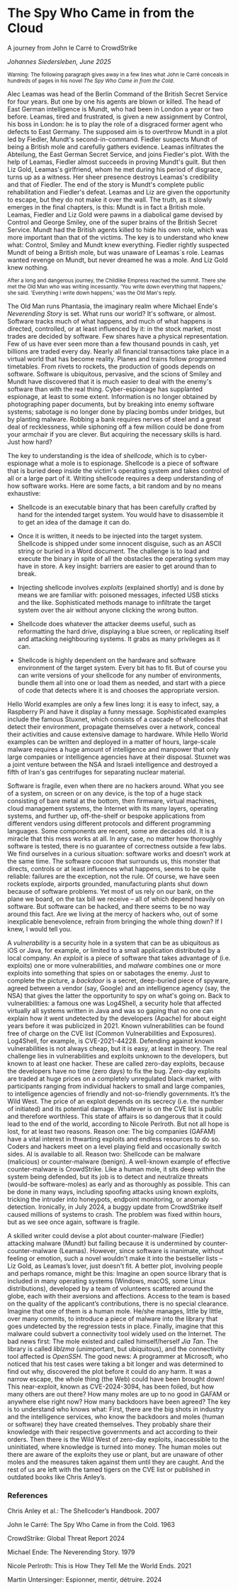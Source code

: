 # The Spy Who Came in from the Cloud
A journey from John le Carré to CrowdStrike


*Johannes Siedersleben, June 2025*

<small>Warning: The following paragraph gives away in a few lines what John le Carré conceals in hundreds of pages in his novel *The Spy Who Came in from the Cold*.</small>

Alec Leamas was head of the Berlin Command of the British Secret Service for four years. But one by one his agents are blown or killed. The head of East German intelligence is Mundt, who had been in London a year or two before. Leamas, tired and frustrated, is given a new assignment by Control, his boss in London: he is to play the role of a disgraced former agent who defects to East Germany. The supposed aim is to overthrow Mundt in a plot led by Fiedler, Mundt's second-in-command. Fiedler suspects Mundt of being a British mole and carefully gathers evidence. Leamas infiltrates the Abteilung, the East German Secret Service, and joins Fiedler's plot. With the help of Leamas, Fiedler almost succeeds in proving Mundt's guilt. But then Liz Gold, Leamas's girlfriend, whom he met during his period of disgrace, turns up as a witness. Her sheer presence destroys Leamas's credibility and that of Fiedler. The end of the story is Mundt's complete public rehabilitation and Fiedler's defeat. Leamas and Liz are given the opportunity to escape, but they do not make it over the wall. The truth, as it slowly emerges in the final chapters, is this: Mundt is in fact a British mole. Leamas, Fiedler and Liz Gold were pawns in a diabolical game devised by Control and George Smiley, one of the super brains of the British Secret Service. Mundt had the British agents killed to hide his own role, which was more important than that of the victims. The key is to understand who knew what: Control, Smiley and Mundt knew everything. Fiedler rightly suspected Mundt of being a British mole, but was unaware of Leamas´s role. Leamas wanted revenge on Mundt, but never dreamed he was a mole. And Liz Gold knew nothing.

<small>After a long and dangerous journey, the Childlike Empress reached the summit. There she met the Old Man who was writing incessantly. ’You write down everything that happens,' she said. 'Everything I write down happens,' was the Old Man's reply.</small> 

The Old Man runs Phantasia, the imaginary realm where Michael Ende's *Neverending Story* is set. What runs our world? It's software, or almost. Software tracks much of what happens, and much of what happens is directed, controlled, or at least influenced by it: in the stock market, most trades are decided by software. Few shares have a physical representation. Few of us have ever seen more than a few thousand pounds in cash, yet billions are traded every day. Nearly all financial transactions take place in a virtual world that has become reality. Planes and trains follow programmed timetables. From rivets to rockets, the production of goods depends on software. Software is ubiquitous, pervasive, and the scions of Smiley and Mundt have discovered that it is much easier to deal with the enemy's software than with the real thing. Cyber-espionage has supplanted espionage, at least to some extent. Information is no longer obtained by photographing paper documents, but by breaking into enemy software systems; sabotage is no longer done by placing bombs under bridges, but by planting malware. Robbing a bank requires nerves of steel and a great deal of recklessness, while siphoning off a few million could be done from your armchair if you are clever. But acquiring the necessary skills is hard. Just how hard?

The key to understanding is the idea of *shellcode*, which is to cyber-espionage what a mole is to espionage. Shellcode is a piece of software that is buried deep inside the victim's operating system and takes control of all or a large part of it. Writing shellcode requires a deep understanding of how software works. Here are some facts, a bit random and by no means exhaustive:

- Shellcode is an executable binary that has been carefully crafted by hand for the intended target system. You would have to disassemble it to get an idea of the damage it can do.

- Once it is written, it needs to be injected into the target system. Shellcode is shipped under some innocent disguise, such as an ASCII string or buried in a Word document. The challenge is to load and execute the binary in spite of all the obstacles the operating system may have in store. A key insight: barriers are easier to get around than to break. 

- Injecting shellcode involves *exploits* (explained shortly) and is done by means we are familiar with: poisoned messages, infected USB sticks and the like. Sophisticated methods manage to infiltrate the target system over the air without anyone clicking the wrong button. 

- Shellcode does whatever the attacker deems useful, such as reformatting the hard drive, displaying a blue screen, or replicating itself and attacking neighbouring systems. It grabs as many privileges as it can.

- Shellcode is highly dependent on the hardware and software environment of the target system. Every bit has to fit. But of course you can write versions of your shellcode for any number of environments, bundle them all into one or load them as needed, and start with a piece of code that detects where it is and chooses the appropriate version.

Hello World examples are only a few lines long: it is easy to infect, say, a Raspberry Pi and have it display a funny message. Sophisticated examples include the famous Stuxnet, which consists of a cascade of shellcodes that detect their environment, propagate themselves over a network, conceal  their activities and cause extensive damage to hardware. While Hello World examples can be written and deployed in a matter of hours, large-scale malware requires a huge amount of intelligence and manpower that only large companies or intelligence agencies have at their disposal. Stuxnet was a joint venture between the NSA and Israeli intelligence and destroyed a fifth of Iran's gas centrifuges for separating nuclear material.

Software is fragile, even when there are no hackers around. What you see of a system, on screen or on any device, is the top of a huge stack consisting of bare metal at the bottom, then firmware, virtual machines, cloud management systems, the Internet with its many layers, operating systems, and further up, off-the-shelf or bespoke applications from different vendors using different protocols and different programming languages. Some components are recent, some are decades old. It is a miracle that this mess works at all. In any case, no matter how thoroughly software is tested, there is no guarantee of correctness outside a few labs. We find ourselves in a curious situation: software works and doesn’t work at the same time. The software cocoon that surrounds us, this monster that directs, controls or at least influences what happens, seems to be quite reliable: failures are the exception, not the rule. Of course, we have seen rockets explode, airports grounded, manufacturing plants shut down because of software problems. Yet most of us rely on our bank, on the plane we board, on the tax bill we receive – all of which depend heavily on software. But software can be hacked, and there seems to be no way around this fact. Are we living at the mercy of hackers who, out of some inexplicable benevolence, refrain from bringing the whole thing down? If I knew, I would tell you.

A *vulnerability* is a security hole in a system that can be as ubiquitous as iOS or Java, for example, or limited to a small application distributed by a local company. An *exploit* is a piece of software that takes advantage of (i.e. exploits) one or more vulnerabilities, and *malware* combines one or more exploits into something that spies on or sabotages the enemy. Just to complete the picture, a *backdoor* is a secret, deep-buried piece of spyware, agreed between a vendor (say, Google) and an intelligence agency (say, the NSA) that gives the latter the opportunity to spy on what's going on. Back to vulnerabilities: a famous one was Log4Shell, a security hole that affected virtually all systems written in Java and was so gaping that no one can explain how it went undetected by the developers (Apache) for about eight years before it was publicized in 2021. Known vulnerabilities can be found free of charge on the CVE list (Common Vulnerabilities and Exposures). Log4Shell, for example, is CVE-2021-44228. Defending against known vulnerabilities is not always cheap, but it is easy, at least in theory. The real challenge lies in vulnerabilities and exploits unknown to the developers, but known to at least one hacker. These are called zero-day exploits, because the developers have no time (zero days) to fix the bug. Zero-day exploits are traded at huge prices on a completely unregulated black market, with participants ranging from individual hackers to small and large companies, to intelligence agencies of friendly and not-so-friendly governments. It’s the Wild West. The price of an exploit depends on its secrecy (i.e. the number of initiated) and its potential damage. Whatever is on the CVE list is public and therefore worthless. This state of affairs is so dangerous that it could lead to the end of the world, according to Nicole Perlroth. But not all hope is lost, for at least two reasons. Reason one: The big companies (GAFAM) have a vital interest in thwarting exploits and endless resources to do so. Coders and hackers meet on a level playing field and occasionally switch sides. AI is available to all. Reason two: Shellcode can be malware (malicious) or counter-malware (benign). A well-known example of effective counter-malware is CrowdStrike. Like a human mole, it sits deep within the system being defended, but its job is to detect and neutralize threats (would-be software-moles) as early and as thoroughly as possible. This can be done in many ways, including spoofing attacks using known exploits, tricking the intruder into honeypots, endpoint monitoring, or anomaly detection. Ironically, in July 2024, a buggy update from CrowdStrike itself caused millions of systems to crash. The problem was fixed within hours, but as we see once again, software is fragile.

A skilled writer could devise a plot about counter-malware (Fiedler) attacking malware (Mundt) but failing because it is undermined by counter-counter-malware (Leamas). However, since software is inanimate, without feeling or emotion, such a novel wouldn't make it into the bestseller lists – Liz Gold, as Leamas’s lover, just doesn't fit. A better plot, involving people and perhaps romance, might be this: Imagine an open source library that is included in many operating systems (Windows, macOS, some Linux distributions), developed by a team of volunteers scattered around the globe, each with their aversions and affections. Access to the team is based on the quality of the applicant’s contributions, there is no special clearance. Imagine that one of them is a human mole. He/she manages, little by little, over many commits, to introduce a piece of malware into the library that goes undetected by the regression tests in place. Finally, imagine that this malware could subvert a connectivity tool widely used on the Internet. The bad news first: The mole existed and called himself/herself *Jia Tan*. The library is called *liblzma* (unimportant, but ubiquitous), and the connectivity tool affected is *OpenSSH*. The good news: A programmer at Microsoft, who noticed that his test cases were taking a bit longer and was determined to find out why, discovered the plot before it could do any harm. It was a narrow escape, the whole thing (the Web) could have been brought down! This near-exploit, known as CVE-2024-3094, has been foiled, but how many others are out there? How many moles are up to no good in GAFAM or anywhere else right now? How many backdoors have been agreed? The key is to understand who knows what: First, there are the big shots in industry and the intelligence services, who know the backdoors and moles (human or software) they have created themselves. They probably share their knowledge with their respective governments and act according to their orders. Then there is the Wild West of zero-day exploits, inaccessible to the uninitiated, where knowledge is turned into money. The human moles out there are aware of the exploits they use or plant, but are unaware of other moles and the measures taken against them until they are caught. And the rest of us are left with the tamed tigers on the CVE list or published in outdated books like Chris Anley’s.


### References

Chris Anley et al.: The Shellcoder’s Handbook. 2007

John le Carré: The Spy Who Came in from the Cold. 1963

CrowdStrike: Global Threat Report 2024

Michael Ende: The Neverending Story. 1979

Nicole Perlroth: This is How They Tell Me the World Ends. 2021

Martin Untersinger: Espionner, mentir, détruire. 2024






















